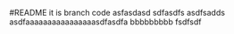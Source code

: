 #README
it is branch code
asfasdasd
sdfasdfs
asdfsadds
asdfaaaaaaaaaaaaaaaasdfasdfa
bbbbbbbbb
fsdfsdf